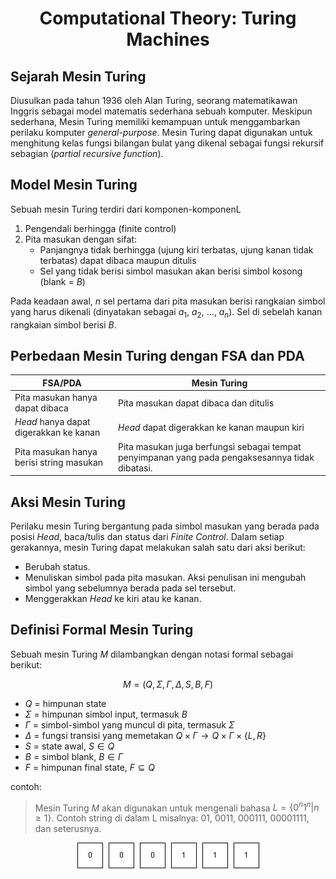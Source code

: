<h1 style="text-align: center;">Computational Theory: Turing Machines</h1>

## Sejarah Mesin Turing

Diusulkan pada tahun 1936 oleh Alan Turing, seorang matematikawan Inggris sebagai model matematis sederhana sebuah komputer. Meskipun sederhana, Mesin Turing memiliki kemampuan untuk menggambarkan perilaku komputer _general-purpose_. Mesin Turing dapat digunakan untuk menghitung kelas fungsi bilangan bulat yang dikenal sebagai fungsi rekursif sebagian (_partial recursive function_).

## Model Mesin Turing

Sebuah mesin Turing terdiri dari komponen-komponenL

1. Pengendali berhingga (finite control)
2. Pita masukan dengan sifat:
   - Panjangnya tidak berhingga (ujung kiri terbatas, ujung kanan tidak terbatas) dapat dibaca maupun ditulis
   - Sel yang tidak berisi simbol masukan akan berisi simbol kosong (blank = $B$)

Pada keadaan awal, $n$ sel pertama dari pita masukan berisi rangkaian simbol yang harus dikenali (dinyatakan sebagai $a_1$, $a_2$, ..., $a_n$). Sel di sebelah kanan rangkaian simbol berisi $B$.

## Perbedaan Mesin Turing dengan FSA dan PDA

| FSA/PDA                                  | Mesin Turing                                                                                    |
| ---------------------------------------- | ----------------------------------------------------------------------------------------------- |
| Pita masukan hanya dapat dibaca          | Pita masukan dapat dibaca dan ditulis                                                           |
| _Head_ hanya dapat digerakkan ke kanan   | _Head_ dapat digerakkan ke kanan maupun kiri                                                    |
| Pita masukan hanya berisi string masukan | Pita masukan juga berfungsi sebagai tempat penyimpanan yang pada pengaksesannya tidak dibatasi. |

## Aksi Mesin Turing

Perilaku mesin Turing bergantung pada simbol masukan yang berada pada posisi _Head_, baca/tulis dan status dari _Finite Control_. Dalam setiap gerakannya, mesin Turing dapat melakukan salah satu dari aksi berikut:

- Berubah status.
- Menuliskan simbol pada pita masukan. Aksi penulisan ini mengubah simbol yang sebelumnya berada pada sel tersebut.
- Menggerakkan _Head_ ke kiri atau ke kanan.

## Definisi Formal Mesin Turing

Sebuah mesin Turing $M$ dilambangkan dengan notasi formal sebagai berikut:

$$
M = (Q, \Sigma, \Gamma, \Delta, S, B, F)
$$

- $Q$ = himpunan state
- $\Sigma$ = himpunan simbol input, termasuk $B$
- $\Gamma$ = simbol-simbol yang muncul di pita, termasuk $\Sigma$
- $\Delta$ = fungsi transisi yang memetakan $Q \times \Gamma \to Q \times \Gamma \times \{L, R\}$
- $S$ = state awal, $S \in Q$
- $B$ = simbol blank, $B \in \Gamma$
- $F$ = himpunan final state, $F \subseteq Q$

contoh:

> Mesin Turing $M$ akan digunakan untuk mengenali bahasa $L=\{0^n1^n|n\geq1\}$.
> Contoh string di dalam L misalnya: 01, 0011, 000111, 00001111, dan seterusnya.

<p align="center">
<img src="/images/turing_machine/pita-awal.png" alt="Pita Awal">
</p>
